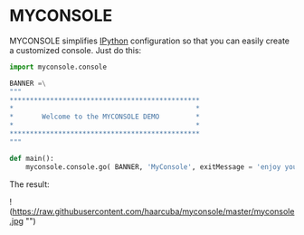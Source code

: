 # MYCONSOLE

MYCONSOLE simplifies [IPython](ipython.org) configuration so that you can easily create a customized console. Just do this:

```python
import myconsole.console

BANNER =\
"""
***********************************************
*                                             *
*       Welcome to the MYCONSOLE DEMO         *
*                                             *
***********************************************
"""

def main():
    myconsole.console.go( BANNER, 'MyConsole', exitMessage = 'enjoy your shiny new console!' )
```

The result:

!(https://raw.githubusercontent.com/haarcuba/myconsole/master/myconsole.jpg "")
